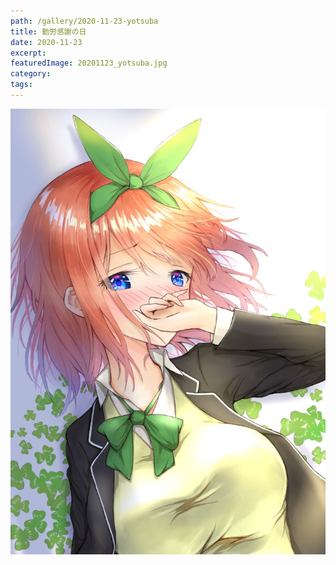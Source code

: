 ```yaml
---
path: /gallery/2020-11-23-yotsuba
title: 勤労感謝の日
date: 2020-11-23
excerpt: 
featuredImage: 20201123_yotsuba.jpg
category: 
tags: 
---
```


![](20201123_yotsuba.jpg)
